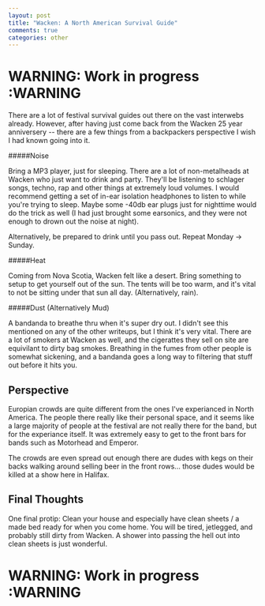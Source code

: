 ```yaml
---
layout: post
title: "Wacken: A North American Survival Guide"
comments: true
categories: other
---
```


# WARNING: Work in progress :WARNING

There are a lot of festival survival guides out there on the vast 
interwebs already. However, after having just come back from the
Wacken 25 year anniversery -- there are a few things from a backpackers
perspective I wish I had known going into it.

#####Noise

Bring a MP3 player, just for sleeping. There are a lot of non-metalheads
at Wacken who just want to drink and party. They'll be listening to schlager
songs, techno, rap and other things at extremely loud volumes. I would recommend
getting a set of in-ear isolation headphones to listen to while you're trying
to sleep. Maybe some -40db ear plugs just for nighttime would do the trick as 
well (I had just brought some earsonics, and they were not enough to drown out
the noise at night).

Alternatively, be prepared to drink until you pass out. Repeat Monday -> Sunday.

#####Heat

Coming from Nova Scotia, Wacken felt like a desert. Bring something to setup to
get yourself out of the sun. The tents will be too warm, and it's vital to not
be sitting under that sun all day. (Alternatively, rain).

#####Dust (Alternatively Mud)

A bandanda to breathe thru when it's super dry out. I didn't see this mentioned
on any of the other writeups, but I think it's very vital. There are a lot of
smokers at Wacken as well, and the cigerattes they sell on site are equivilant to
dirty bag smokes. Breathing in the fumes from other people is somewhat sickening,
and a bandanda goes a long way to filtering that stuff out before it hits you.


## Perspective

Europian crowds are quite different from the ones I've experianced in
North America. The people there really like their personal space, and it
seems like a large majority of people at the festival are not really there
for the band, but for the experiance itself. It was extremely easy to get
to the front bars for bands such as Motorhead and Emperor.

The crowds are even spread out enough there are dudes with kegs on their
backs walking around selling beer in the front rows... those dudes would be
killed at a show here in Halifax.

## Final Thoughts

One final protip: Clean your house and especially have clean sheets / a 
made bed ready for when you come home. You will be tired, jetlegged, and
probably still dirty from Wacken. A shower into passing the hell out into
clean sheets is just wonderful.

# WARNING: Work in progress :WARNING
